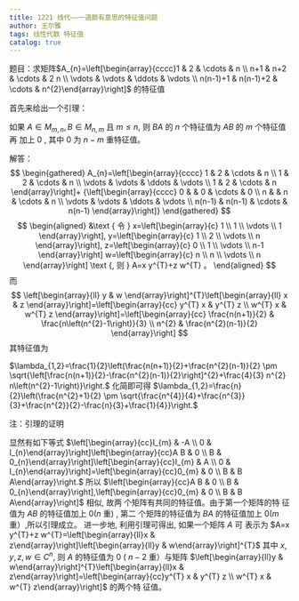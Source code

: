 ```yaml
---
title: 1221 线代——一道颇有意思的特征值问题
author: 王尔雅
tags: 线性代数 特征值
catalog: true
---
```




题目：求矩阵$A_{n}=\left[\begin{array}{cccc}1 & 2 & \cdots & n \\ n+1 & n+2 & \cdots & 2 n \\ \vdots & \vdots & \ddots & \vdots \\ n(n-1)+1 & n(n-1)+2 & \cdots & n^{2}\end{array}\right]$ 的特征值



<!--more-->



首先来给出一个引理：

如果 $A \in M_{m, n}, B \in M_{n, m}$ 且 $m \leq n$, 则 $B A$ 的 $n$ 个特征值为 $A B$ 的 $m$ 个特征值再 加上 0 , 其中 0 为 $n-m$ 重特征值。

解答：
$$
\begin{gathered}
A_{n}=\left[\begin{array}{cccc}
1 & 2 & \cdots & n \\
1 & 2 & \cdots & n \\
\vdots & \vdots & \ddots & \vdots \\
1 & 2 & \cdots & n
\end{array}\right]+ {\left[\begin{array}{cccc}
0 & & 0 & \cdots & 0 \\
n & & n & \cdots & n \\
\vdots & \vdots & \ddots & \vdots \\
n(n-1) & n(n-1) & \cdots & n(n-1)
\end{array}\right]}
\end{gathered}
$$
$$
\begin{aligned}
&\text { 令 } x=\left[\begin{array}{c}
1 \\
1 \\
\vdots \\
1
\end{array}\right], y=\left[\begin{array}{c}
1 \\
2 \\
\vdots \\
n
\end{array}\right], z=\left[\begin{array}{c}
0 \\
1 \\
\vdots \\
n-1
\end{array}\right] w=\left[\begin{array}{c}
n \\
n \\
\vdots \\
n
\end{array}\right] \text {, 则 } A=x y^{T}+z w^{T} 。
\end{aligned}
$$
而
$$
\left[\begin{array}{ll}
y & w
\end{array}\right]^{T}\left[\begin{array}{ll}
x & z
\end{array}\right]=\left[\begin{array}{cc}
y^{T} x & y^{T} z \\
w^{T} x & w^{T} z
\end{array}\right]=\left[\begin{array}{cc}
\frac{n(n+1)}{2} & \frac{n\left(n^{2}-1\right)}{3} \\
n^{2} & \frac{n^{2}(n-1)}{2}
\end{array}\right]
$$
其特征值为

$\lambda_{1,2}=\frac{1}{2}\left(\frac{n(n+1)}{2}+\frac{n^{2}(n-1)}{2} \pm \sqrt{\left[\frac{n(n+1)}{2}-\frac{n^{2}(n-1)}{2}\right]^{2}+\frac{4}{3} n^{2} n\left(n^{2}-1\right)}\right.$
化简即可得
$\lambda_{1,2}=\frac{n}{2}\left(\frac{n^{2}+1}{2} \pm \sqrt{\frac{n^{4}}{4}+\frac{n^{3}}{3}+\frac{n^{2}}{2}-\frac{n}{3}+\frac{1}{4}}\right.$



注：引理的证明

显然有如下等式
$\left[\begin{array}{cc}I_{m} & -A \\ 0 & I_{n}\end{array}\right]\left[\begin{array}{cc}A B & 0 \\ B & 0_{n}\end{array}\right]\left[\begin{array}{cc}I_{m} & A \\ 0 & I_{n}\end{array}\right]=\left[\begin{array}{cc}0_{m} & 0 \\ B & B A\end{array}\right.$ 所以 $\left[\begin{array}{cc}A B & 0 \\ B & 0_{n}\end{array}\right],\left[\begin{array}{cc}0_{m} & 0 \\ B & B A\end{array}\right]$ 相似, 故两 个矩阵有共同的特征值。由于第一个矩阵的特 征值为 $A B$ 的特征值加上 $0(n$ 重) , 第二 个矩阵的特征值为 $B A$ 的特征值加上 $0(m$ 重）,所以引理成立。
进一步地, 利用引理可得出, 如果一个矩阵 $A$ 可 表示为
$A=x y^{T}+z w^{T}=\left[\begin{array}{ll}x & z\end{array}\right]\left[\begin{array}{ll}y & w\end{array}\right]^{T}$
其中 $x, y, z, w \in C^{n}$, 则 $A$ 的特征值为 0 ( $n-2$ 重）与矩阵
$\left[\begin{array}{ll}y & w\end{array}\right]^{T}\left[\begin{array}{ll}x & z\end{array}\right]=\left[\begin{array}{cc}y^{T} x & y^{T} z \\ w^{T} x & w^{T} z\end{array}\right]$ 的两个特 征值。